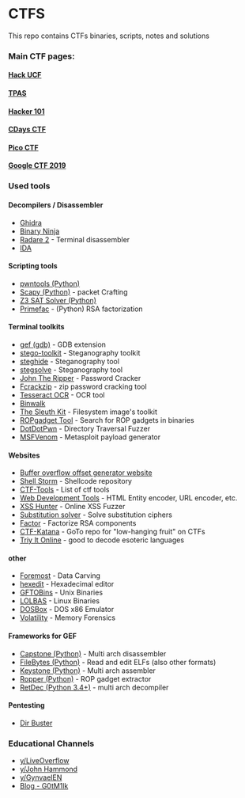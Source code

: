 # CTFS

 This repo contains CTFs binaries, scripts, notes and solutions

### Main CTF pages: 

#### [Hack UCF](https://ctf.hackucf.org/challenges)

#### [TPAS](http://tpas.alunos.dcc.fc.up.pt:5000)

#### [Hacker 101](https://ctf.hacker101.com/ctf)

#### [CDays CTF](https://cybersecuritychallenge.pt)

#### [Pico CTF](https://2018game.picoctf.com)

#### [Google CTF 2019](https://capturetheflag.withgoogle.com)

### Used tools

#### Decompilers / Disassembler
* [Ghidra](https://ghidra-sre.org/)
* [Binary Ninja](https://binary.ninja/)
* [Radare 2](https://rada.re/r/) - Terminal disassembler
* [IDA](https://www.hex-rays.com/products/ida/)

#### Scripting tools
* [pwntools (Python)](http://docs.pwntools.com/en/stable/)
* [Scapy (Python)](https://scapy.net/) - packet Crafting
* [Z3 SAT Solver (Python)](https://github.com/Z3Prover/z3)
* [Primefac](https://pypi.org/project/primefac/) - (Python) RSA factorization


#### Terminal toolkits
* [gef (gdb)](https://github.com/hugsy/gef) - GDB extension
* [stego-toolkit](https://github.com/DominicBreuker/stego-toolkit) - Steganography toolkit
* [steghide](http://steghide.sourceforge.net/) - Steganography tool
* [stegsolve](https://github.com/zardus/ctf-tools/tree/master/stegsolve) - Steganography tool
* [John The Ripper](https://www.openwall.com/john/) - Password Cracker
* [Fcrackzip](https://github.com/hyc/fcrackzip) - zip password cracking tool
* [Tesseract OCR](https://www.howtoforge.com/tutorial/tesseract-ocr-installation-and-usage-on-ubuntu-16-04/) - OCR tool
* [Binwalk](https://github.com/ReFirmLabs/binwalk)
* [The Sleuth Kit](https://www.sleuthkit.org/sleuthkit/) - Filesystem image's toolkit
* [ROPgadget Tool](https://github.com/JonathanSalwan/ROPgadget) - Search for ROP gadgets in binaries
* [DotDotPwn](https://github.com/wireghoul/dotdotpwn) - Directory Traversal Fuzzer
* [MSFVenom](https://www.offensive-security.com/metasploit-unleashed/msfvenom/) - Metasploit payload generator

#### Websites
* [Buffer overflow offset generator website](https://projects.jason-rush.com/tools/buffer-overflow-eip-offset-string-generator/)
* [Shell Storm](shell-storm.org) - Shellcode repository
* [CTF-Tools](https://github.com/zardus/ctf-tools) - List of ctf tools
* [Web Development Tools](https://mothereff.in/) - HTML Entity encoder, URL encoder, etc.
* [XSS Hunter](https://xsshunter.com/) - Online XSS Fuzzer
* [Substitution solver](https://www.guballa.de/substitution-solver) - Solve substitution ciphers
* [Factor](http://www.factordb.com/) - Factorize RSA components
* [CTF-Katana](https://github.com/JohnHammond/ctf-katana) - GoTo repo for "low-hanging fruit" on CTFs
* [Triy It Online](https://tio.run) - good to decode esoteric languages
#### other
* [Foremost](http://foremost.sourceforge.net/) - Data Carving
* [hexedit](https://itsfoss.com/hex-editors-linux/) - Hexadecimal editor
* [GFTOBins](https://gtfobins.github.io/) - Unix Binaries
* [LOLBAS](https://lolbas-project.github.io/#) - Linux Binaries
* [DOSBox](https://www.dosbox.com/) - DOS x86 Emulator
* [Volatility](https://www.volatilityfoundation.org/) - Memory Forensics

#### Frameworks for GEF
 * [Capstone (Python)](http://www.capstone-engine.org/) - Multi arch disassembler
 * [FileBytes (Python)](https://github.com/sashs/filebytes) - Read and edit ELFs (also other formats)
 * [Keystone (Python)](http://www.keystone-engine.org/) - Multi arch assembler
 * [Ropper (Python)](https://github.com/sashs/Ropper) - ROP gadget extractor
 * [RetDec (Python 3.4+)](https://github.com/avast/retdec) - multi arch decompiler

#### Pentesting
 * [Dir Buster](https://www.owasp.org/index.php/Category:OWASP_DirBuster_Project)

### Educational Channels

* [y/LiveOverflow](https://www.youtube.com/channel/UClcE-kVhqyiHCcjYwcpfj9w)
* [y/John Hammond](https://www.youtube.com/channel/UCVeW9qkBjo3zosnqUbG7CFw)
* [y/GynvaelEN](https://www.youtube.com/channel/UCCkVMojdBWS-JtH7TliWkVg)
* [Blog - G0tM1lk](https://blog.g0tmi1k.com/)